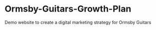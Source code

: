 # Ormsby-Guitars-Growth-Plan
Demo website to create a digital marketing strategy for Ormsby Guitars
